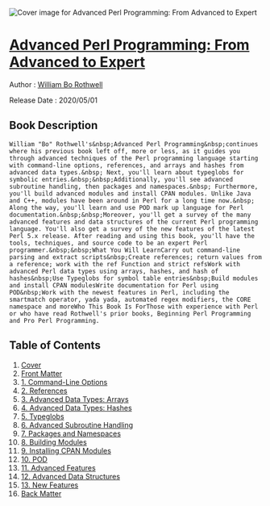 ![Cover image for Advanced Perl Programming: From Advanced to Expert](https://imgdetail.ebookreading.net/cover/cover/20200920/EB9781484258637.jpg)

[Advanced Perl Programming: From Advanced to Expert](https://ebookreading.net/view/book/Advanced+Perl+Programming%3A+From+Advanced+to+Expert-EB9781484258637_1.html "Advanced Perl Programming: From Advanced to Expert")
====================================================================================================================

Author : [William Bo Rothwell](https://ebookreading.net/search/author/William+Bo+Rothwell)

Release Date : 2020/05/01

Book Description
-----------------


    
    
    William "Bo" Rothwell's&nbsp;Advanced Perl Programming&nbsp;continues where his previous book left off, more or less, as it guides you through advanced techniques of the Perl programming language starting with command-line options, references, and arrays and hashes from advanced data types.&nbsp; Next, you'll learn about typeglobs for symbolic entries.&nbsp;&nbsp;Additionally, you'll see advanced subroutine handling, then packages and namespaces.&nbsp; Furthermore, you'll build advanced modules and install CPAN modules. Unlike Java and C++, modules have been around in Perl for a long time now.&nbsp; Along the way, you'll learn and use POD mark up language for Perl documentation.&nbsp;&nbsp;Moreover, you'll get a survey of the many advanced features and data structures of the current Perl programming language. You'll also get a survey of the new features of the latest Perl 5.x release. After reading and using this book, you'll have the tools, techniques, and source code to be an expert Perl programmer.&nbsp;&nbsp;What You Will LearnCarry out command-line parsing and extract scripts&nbsp;Create references; return values from a reference; work with the ref Function and strict refsWork with advanced Perl data types using arrays, hashes, and hash of hashes&nbsp;Use Typeglobs for symbol table entries&nbsp;Build modules and install CPAN modulesWrite documentation for Perl using POD&nbsp;Work with the newest features in Perl, including the smartmatch operator, yada yada, automated regex modifiers, the CORE namespace and moreWho This Book Is ForThose with experience with Perl or who have read Rothwell's prior books, Beginning Perl Programming and Pro Perl Programming.
  
  

Table of Contents
-----------------

1. [Cover](https://ebookreading.net/view/book/Advanced+Perl+Programming%3A+From+Advanced+to+Expert-EB9781484258637_1.html)
1. [Front Matter](https://ebookreading.net/view/book/Advanced+Perl+Programming%3A+From+Advanced+to+Expert-EB9781484258637_2.html)
1. [1.&nbsp;Command-Line Options](https://ebookreading.net/view/book/Advanced+Perl+Programming%3A+From+Advanced+to+Expert-EB9781484258637_3.html)
1. [2.&nbsp;References](https://ebookreading.net/view/book/Advanced+Perl+Programming%3A+From+Advanced+to+Expert-EB9781484258637_4.html)
1. [3.&nbsp;Advanced Data Types: Arrays](https://ebookreading.net/view/book/Advanced+Perl+Programming%3A+From+Advanced+to+Expert-EB9781484258637_5.html)
1. [4.&nbsp;Advanced Data Types: Hashes](https://ebookreading.net/view/book/Advanced+Perl+Programming%3A+From+Advanced+to+Expert-EB9781484258637_6.html)
1. [5.&nbsp;Typeglobs](https://ebookreading.net/view/book/Advanced+Perl+Programming%3A+From+Advanced+to+Expert-EB9781484258637_7.html)
1. [6.&nbsp;Advanced Subroutine Handling](https://ebookreading.net/view/book/Advanced+Perl+Programming%3A+From+Advanced+to+Expert-EB9781484258637_8.html)
1. [7.&nbsp;Packages and Namespaces](https://ebookreading.net/view/book/Advanced+Perl+Programming%3A+From+Advanced+to+Expert-EB9781484258637_9.html)
1. [8.&nbsp;Building Modules](https://ebookreading.net/view/book/Advanced+Perl+Programming%3A+From+Advanced+to+Expert-EB9781484258637_10.html)
1. [9.&nbsp;Installing CPAN Modules](https://ebookreading.net/view/book/Advanced+Perl+Programming%3A+From+Advanced+to+Expert-EB9781484258637_11.html)
1. [10.&nbsp;POD](https://ebookreading.net/view/book/Advanced+Perl+Programming%3A+From+Advanced+to+Expert-EB9781484258637_12.html)
1. [11.&nbsp;Advanced Features](https://ebookreading.net/view/book/Advanced+Perl+Programming%3A+From+Advanced+to+Expert-EB9781484258637_13.html)
1. [12.&nbsp;Advanced Data Structures](https://ebookreading.net/view/book/Advanced+Perl+Programming%3A+From+Advanced+to+Expert-EB9781484258637_14.html)
1. [13.&nbsp;New Features](https://ebookreading.net/view/book/Advanced+Perl+Programming%3A+From+Advanced+to+Expert-EB9781484258637_15.html)
1. [Back Matter](https://ebookreading.net/view/book/Advanced+Perl+Programming%3A+From+Advanced+to+Expert-EB9781484258637_16.html)

